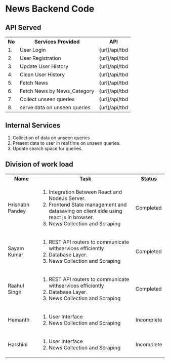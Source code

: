 # News Backend Code

## API Served

<table>
    <tr>
        <th>No</th>
        <th>Services Provided</th>
        <th>API</th>
    </tr>
    <tr>
        <td>1.</td>
        <td>User Login</td>
        <td>{url}/api/tbd</td>
    </tr>
    <tr>
        <td>2.</td>
        <td>User Registration</td>
        <td>{url}/api/tbd</td>
    </tr>
    <tr>
        <td>3.</td>
        <td>Update User History</td>
        <td>{url}/api/tbd</td>
    </tr>
    <tr>
        <td>4.</td>
        <td>Clean User History</td>
        <td>{url}/api/tbd</td>
    </tr>
    <tr>
        <td>5.</td>
        <td>Fetch News</td>
        <td>{url}/api/tbd</td>
    </tr>
    <tr>
        <td>6.</td>
        <td>Fetch News by News_Category</td>
        <td>{url}/api/tbd</td>
    </tr>
    <tr>
        <td>7.</td>
        <td>Collect unseen queries</td>
        <td>{url}/api/tbd</td>
    </tr>
    <tr>
        <td>8.</td>
        <td>serve data on unseen queries</td>
        <td>{url}/api/tbd</td>
    </tr>
</table>


## Internal Services

1. Collection of data on unseen queries
2. Present data to user in real time on unseen queries.
3. Update search space for queries.

## Division of work load
<table>
    <tr>
        <th>Name</th>
        <th>Task</th>
        <th>Status</th>
    </tr>
    <tr>
        <td>Hrishabh Pandey</td>
        <td>
            <ol>
                <li>Integration Between React and NodeJs Server.</li>
                <li>Frontend State management and datasaving on client side using react js in browser.</li>
                <li>News Collection and Scraping</li>
            </ol>
        </td>
        <td>Completed</td>
    </tr>
    <tr>
        <td>Sayam Kumar</td>
        <td>
            <ol>
                <li>REST API routers to communicate withservices efficiently</li>
                <li>Database Layer.</li>
                <li>News Collection and Scraping</li>
            </ol>
        </td>
        <td>Completed</td>
    </tr>
    <tr>
        <td>Raahul Singh</td>
        <td><ol>
                <li>REST API routers to communicate withservices efficiently</li>
                <li>Database Layer.</li>
                <li>News Collection and Scraping</li>
            </ol></td>
        <td>Completed</td>
    </tr>
    <tr>
        <td>Hemanth</td>
        <td><ol>
                <li>User Interface</li>
                <li>News Collection and Scraping</li>
            </ol></td>
        <td>Incomplete</td>
    </tr>
    <tr>
        <td>Harshini</td>
        <td><ol>
                <li>User Interface</li>
                <li>News Collection and Scraping</li>
            </ol></td>
        <td>Incomplete</td>
    </tr>
</table>
